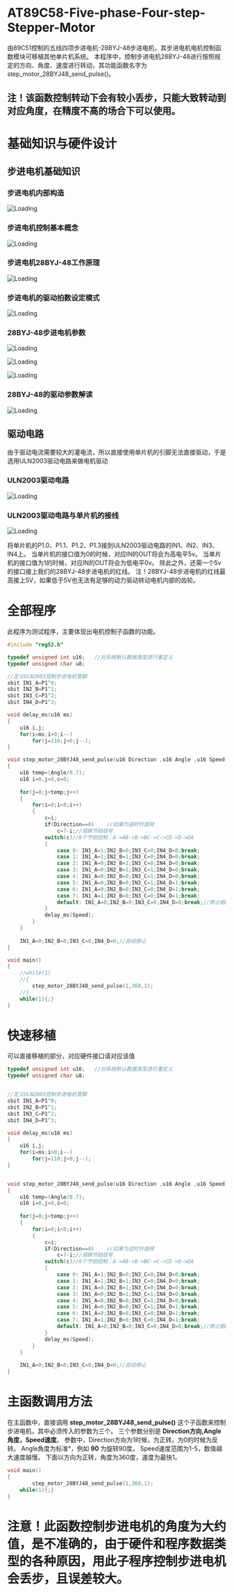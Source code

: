 # AT89C58-Five-phase-Four-step-Stepper-Motor
由89C51控制的五线四项步进电机-28BYJ-48步进电机，其步进电机电机控制函数模块可移植其他单片机系统。
本程序中，控制步进电机28BYJ-48进行按照规定的方向、角度、速度进行转动，其功能函数名字为step_motor_28BYJ48_send_pulse()。

## 注！该函数控制转动下会有较小丢步，只能大致转动到对应角度，在精度不高的场合下可以使用。

# 基础知识与硬件设计

## 步进电机基础知识
### 步进电机内部构造
![Loading](C51_五线四项步进电机/image/1-步进电机内部构造.png "步进电机内部构造")

### 步进电机控制基本概念
![Loading](C51_五线四项步进电机/image/2-步进电机控制基本概念.png "步进电机控制基本概念")

### 步进电机28BYJ-48工作原理
![Loading](C51_五线四项步进电机/image/4-步进电机28BYJ-48工作原理.gif "步进电机28BYJ-48工作原理")

### 步进电机的驱动拍数设定模式
![Loading](C51_五线四项步进电机/image/5-步进电机的驱动拍数设定模式.png "步进电机的驱动拍数设定模式")

### 28BYJ-48步进电机参数
![Loading](C51_五线四项步进电机/image/28BYJ-48步进电机简介-1.png "28BYJ-48步进电机参数")

![Loading](C51_五线四项步进电机/image/28BYJ-48步进电机简介-2.png "28BYJ-48步进电机参数")

![Loading](C51_五线四项步进电机/image/28BYJ-48步进电机简介-3.png "28BYJ-48步进电机参数")

### 28BYJ-48的驱动参数解读
![Loading](C51_五线四项步进电机/image/3-步进电机的驱动参数解读.png "步进电机的驱动参数解读")


## 驱动电路
由于驱动电流需要较大的灌电流，所以直接使用单片机的引脚无法直接驱动，于是选用ULN2003驱动电路来做电机驱动

### ULN2003驱动电路
![Loading](C51_五线四项步进电机/image/6-ULN2003驱动电路.png "ULN2003驱动电路")

### ULN2003驱动电路与单片机的接线
![Loading](C51_五线四项步进电机/image/6-ULN2003驱动电路-2.png "ULN2003驱动电路接线")

将单片机的P1.0、P1.1、P1.2、P1.3接到ULN2003驱动电路的IN1、IN2、IN3、IN4上。
当单片机的接口值为0的时候，对应IN的OUT将会为高电平5v。
当单片机的接口值为1的时候，对应IN的OUT将会为低电平0v。
除此之外，还需一个5v的接口接上我们的28BYJ-48步进电机的红线。
注！28BYJ-48步进电机的红线最高接上5V，如果低于5V也无法有足够的动力驱动转动电机内部的齿轮。

# 全部程序
此程序为测试程序，主要体现出电机控制子函数的功能。

```c
#include "reg52.h"

typedef unsigned int u16;	//对系统默认数据类型进行重定义
typedef unsigned char u8;

//定义ULN2003控制步进电机管脚
sbit IN1_A=P1^0;
sbit IN2_B=P1^1;
sbit IN3_C=P1^2;
sbit IN4_D=P1^3;

void delay_ms(u16 ms)
{
	u16 i,j;
	for(i=ms;i>0;i--)
		for(j=110;j>0;j--);
}

void step_motor_28BYJ48_send_pulse(u16 Direction ,u16 Angle ,u16 Speed)//Direction方向,Angle角度，Speed速度，
{
	u16 temp=(Angle/0.7);
	u16 i=0,j=0,c=0;
	
	for(j=0;j<temp;j++)
	{
		for(i=0;i<8;i++)
		{
			c=i;
			if(Direction==0)	//如果为逆时针旋转
				c=7-i;//调换节拍信号
			switch(c)//8个节拍控制：A->AB->B->BC->C->CD->D->DA
			{
				case 0: IN1_A=1;IN2_B=0;IN3_C=0;IN4_D=0;break;
				case 1: IN1_A=1;IN2_B=1;IN3_C=0;IN4_D=0;break;
				case 2: IN1_A=0;IN2_B=1;IN3_C=0;IN4_D=0;break;
				case 3: IN1_A=0;IN2_B=1;IN3_C=1;IN4_D=0;break;
				case 4: IN1_A=0;IN2_B=0;IN3_C=1;IN4_D=0;break;
				case 5: IN1_A=0;IN2_B=0;IN3_C=1;IN4_D=1;break;
				case 6: IN1_A=0;IN2_B=0;IN3_C=0;IN4_D=1;break;
				case 7: IN1_A=1;IN2_B=0;IN3_C=0;IN4_D=1;break;
				default: IN1_A=0;IN2_B=0;IN3_C=0;IN4_D=0;break;//停止相序	
			}
			delay_ms(Speed);
		}
	}
	
	IN1_A=0;IN2_B=0;IN3_C=0;IN4_D=0;//自动停止
}

void main()
{	
	//while(1)
	//{
		step_motor_28BYJ48_send_pulse(1,360,1);
	//}		
	while(1){;}
}
```

# 快速移植
可以直接移植的部分，对应硬件接口请对应该值
```c
typedef unsigned int u16;	//对系统默认数据类型进行重定义
typedef unsigned char u8;


//定义ULN2003控制步进电机管脚
sbit IN1_A=P1^0;
sbit IN2_B=P1^1;
sbit IN3_C=P1^2;
sbit IN4_D=P1^3;

void delay_ms(u16 ms)
{
	u16 i,j;
	for(i=ms;i>0;i--)
		for(j=110;j>0;j--);
}


void step_motor_28BYJ48_send_pulse(u16 Direction ,u16 Angle ,u16 Speed)//Direction方向,Angle角度，Speed速度，
{
	u16 temp=(Angle/0.7);
	u16 i=0,j=0,c=0;
	
	for(j=0;j<temp;j++)
	{
		for(i=0;i<8;i++)
		{
			c=i;
			if(Direction==0)	//如果为逆时针旋转
				c=7-i;//调换节拍信号
			switch(c)//8个节拍控制：A->AB->B->BC->C->CD->D->DA
			{
				case 0: IN1_A=1;IN2_B=0;IN3_C=0;IN4_D=0;break;
				case 1: IN1_A=1;IN2_B=1;IN3_C=0;IN4_D=0;break;
				case 2: IN1_A=0;IN2_B=1;IN3_C=0;IN4_D=0;break;
				case 3: IN1_A=0;IN2_B=1;IN3_C=1;IN4_D=0;break;
				case 4: IN1_A=0;IN2_B=0;IN3_C=1;IN4_D=0;break;
				case 5: IN1_A=0;IN2_B=0;IN3_C=1;IN4_D=1;break;
				case 6: IN1_A=0;IN2_B=0;IN3_C=0;IN4_D=1;break;
				case 7: IN1_A=1;IN2_B=0;IN3_C=0;IN4_D=1;break;
				default: IN1_A=0;IN2_B=0;IN3_C=0;IN4_D=0;break;//停止相序	
			}
			delay_ms(Speed);
		}
	}
	
	IN1_A=0;IN2_B=0;IN3_C=0;IN4_D=0;//自动停止
}
```

 # 主函数调用方法
在主函数中，直接调用 **step_motor_28BYJ48_send_pulse()** 这个子函数来控制步进电机，其中必须传入的参数为三个。
三个参数分别是 **Direction方向,Angle角度，Speed速度**。
参数中，Direction方向为1时候，为正转。为0的时候为反转。
Angle角度为标准°，例如 **90** 为旋转90度。
Speed速度范围为1-5，数值越大速度越慢。
下面以方向为正转，角度为360度，速度为最快1。
```c
void main()
{	
		step_motor_28BYJ48_send_pulse(1,360,1);	
	while(1){;}
}
```

# 注意！此函数控制步进电机的角度为大约值，是不准确的，由于硬件和程序数据类型的各种原因，用此子程序控制步进电机会丢步，且误差较大。
